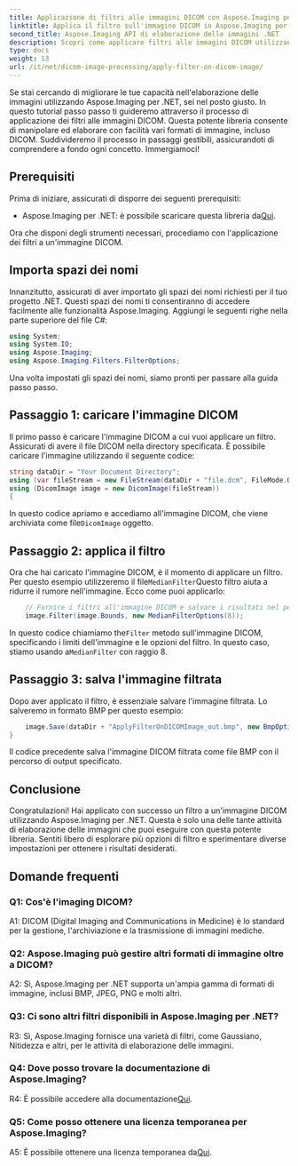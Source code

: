 ```yaml
---
title: Applicazione di filtri alle immagini DICOM con Aspose.Imaging per .NET
linktitle: Applica il filtro sull'immagine DICOM in Aspose.Imaging per .NET
second_title: Aspose.Imaging API di elaborazione delle immagini .NET
description: Scopri come applicare filtri alle immagini DICOM utilizzando Aspose.Imaging per .NET. Migliora facilmente l'elaborazione delle immagini mediche.
type: docs
weight: 13
url: /it/net/dicom-image-processing/apply-filter-on-dicom-image/
---
```

Se stai cercando di migliorare le tue capacità nell'elaborazione delle immagini utilizzando Aspose.Imaging per .NET, sei nel posto giusto. In questo tutorial passo passo ti guideremo attraverso il processo di applicazione dei filtri alle immagini DICOM. Questa potente libreria consente di manipolare ed elaborare con facilità vari formati di immagine, incluso DICOM. Suddivideremo il processo in passaggi gestibili, assicurandoti di comprendere a fondo ogni concetto. Immergiamoci!

## Prerequisiti

Prima di iniziare, assicurati di disporre dei seguenti prerequisiti:

-  Aspose.Imaging per .NET: è possibile scaricare questa libreria da[Qui](https://releases.aspose.com/imaging/net/).

Ora che disponi degli strumenti necessari, procediamo con l'applicazione dei filtri a un'immagine DICOM.

## Importa spazi dei nomi

Innanzitutto, assicurati di aver importato gli spazi dei nomi richiesti per il tuo progetto .NET. Questi spazi dei nomi ti consentiranno di accedere facilmente alle funzionalità Aspose.Imaging. Aggiungi le seguenti righe nella parte superiore del file C#:

```csharp
using System;
using System.IO;
using Aspose.Imaging;
using Aspose.Imaging.Filters.FilterOptions;
```

Una volta impostati gli spazi dei nomi, siamo pronti per passare alla guida passo passo.

## Passaggio 1: caricare l'immagine DICOM

Il primo passo è caricare l'immagine DICOM a cui vuoi applicare un filtro. Assicurati di avere il file DICOM nella directory specificata. È possibile caricare l'immagine utilizzando il seguente codice:

```csharp
string dataDir = "Your Document Directory";
using (var fileStream = new FileStream(dataDir + "file.dcm", FileMode.Open, FileAccess.Read))
using (DicomImage image = new DicomImage(fileStream))
{
```

 In questo codice apriamo e accediamo all'immagine DICOM, che viene archiviata come file`DicomImage` oggetto.

## Passaggio 2: applica il filtro

 Ora che hai caricato l'immagine DICOM, è il momento di applicare un filtro. Per questo esempio utilizzeremo il file`MedianFilter`Questo filtro aiuta a ridurre il rumore nell'immagine. Ecco come puoi applicarlo:

```csharp
    // Fornire i filtri all'immagine DICOM e salvare i risultati nel percorso di output.
    image.Filter(image.Bounds, new MedianFilterOptions(8));
```

 In questo codice chiamiamo the`Filter` metodo sull'immagine DICOM, specificando i limiti dell'immagine e le opzioni del filtro. In questo caso, stiamo usando a`MedianFilter` con raggio 8.

## Passaggio 3: salva l'immagine filtrata

Dopo aver applicato il filtro, è essenziale salvare l'immagine filtrata. Lo salveremo in formato BMP per questo esempio:

```csharp
    image.Save(dataDir + "ApplyFilterOnDICOMImage_out.bmp", new BmpOptions());
}
```

Il codice precedente salva l'immagine DICOM filtrata come file BMP con il percorso di output specificato.

## Conclusione

Congratulazioni! Hai applicato con successo un filtro a un'immagine DICOM utilizzando Aspose.Imaging per .NET. Questa è solo una delle tante attività di elaborazione delle immagini che puoi eseguire con questa potente libreria. Sentiti libero di esplorare più opzioni di filtro e sperimentare diverse impostazioni per ottenere i risultati desiderati.

## Domande frequenti

### Q1: Cos'è l'imaging DICOM?

A1: DICOM (Digital Imaging and Communications in Medicine) è lo standard per la gestione, l'archiviazione e la trasmissione di immagini mediche.

### Q2: Aspose.Imaging può gestire altri formati di immagine oltre a DICOM?

A2: Sì, Aspose.Imaging per .NET supporta un'ampia gamma di formati di immagine, inclusi BMP, JPEG, PNG e molti altri.

### Q3: Ci sono altri filtri disponibili in Aspose.Imaging per .NET?

R3: Sì, Aspose.Imaging fornisce una varietà di filtri, come Gaussiano, Nitidezza e altri, per le attività di elaborazione delle immagini.

### Q4: Dove posso trovare la documentazione di Aspose.Imaging?

 R4: È possibile accedere alla documentazione[Qui](https://reference.aspose.com/imaging/net/).

### Q5: Come posso ottenere una licenza temporanea per Aspose.Imaging?

 A5: È possibile ottenere una licenza temporanea da[Qui](https://purchase.aspose.com/temporary-license/).
